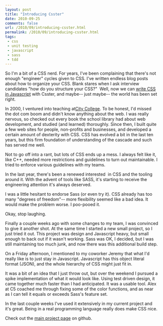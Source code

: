 ```yaml
---
layout: post
title: "Introducing Csster"
date: 2010-09-25
comments: false
url: /2010/09/introducing-csster.html
permalink: /2010/09/introducing-csster.html
tags:
 - css
 - unit testing
 - javascript
 - sass
 - tdd
---
```


So I'm a bit of a CSS nerd. For years, I've been complaining that there's not enough "engineer" cycles given to CSS. I've written endless blog posts about how to organize your CSS. Blank stares when I ask interview candidates "how do you structure your CSS?" &nbsp;Well, now we can [write CSS in Javascript](http://github.com/ndp/csster)&nbsp;with Csster, and maybe-- just maybe-- the world has been set right.  
  
  
In 2000, I ventured into teaching at[City College](http://ccsf.edu/). To be honest, I'd missed the dot com boom and didn't know anything about the web. I was really nervous,&nbsp;so checked out every book the&nbsp;school library had about web development, and studied (and learned) thoroughly. Since then, I built quite a few web sites for people, non-profits and businesses,&nbsp;and developed a certain amount of dexterity with CSS. CSS has evolved a bit in the last ten years,&nbsp;but this firm foundation of understanding of the cascade and such has served me well.  
  
Not to go off into a rant, but lots of CSS ends up a mess. I always felt like it, like C++, needed more restrictions and guidelines to turn out maintainable. I tried to enforce various guidelines with my teams.   
  
In the last year, there's been a renewed interested &nbsp;in CSS and the tooling around it. With&nbsp;the advent of tools like SASS, it's starting to receive the engineering attention it's always&nbsp;deserved.  
  
I was a little hesitant to endorse Sass (or even try it). CSS already has too many "degrees of freedom"--&nbsp;more flexibility seemed like a bad idea. It would make the problem worse.&nbsp;I poo-pooed it.  
  
Okay, stop laughing.  
  
Finally a couple weeks ago with some changes to my team, I was convinced to give it another shot. At the same time I started a new small project, so I just tried it out. This project was design and Javascript heavy, but small enough to back out if it wasn't working. Sass was OK, I decided, but I was still maintaining too much junk, and now there was this additional build step.  
  
On a Friday afternoon, I mentioned to my coworker Jeremy that what I'd really like is to just stay in Javascript. Javascript has this object literal format (JSON), and the whole hierarchy of CSS might just fit in.  
  
It was a bit of an idea that I just throw out, but over the weekend I pursued a spike implementation of what it would look like. Using test driven design, it came together much faster than I had anticipated. It was a usable tool. Alex at C5 coached me through fixing some of the color functions, and as near as I can tell it equals or exceeds Sass's feature set.  
  
In the last couple weeks I've used it extensively in my current project and it's great. Being in a real programming language really does make CSS nice.

Check out the&nbsp;[main project page](http://github.com/ndp/csster)&nbsp;on github.
